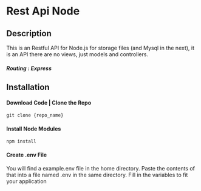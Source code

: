 # Rest Api Node

## Description
This is an Restful API for Node.js for storage files (and Mysql in the next), it is an API there are no views, just models and controllers.

##### Routing         : Express

## Installation

#### Download Code | Clone the Repo

```
git clone {repo_name}
```

#### Install Node Modules
```
npm install
```

#### Create .env File
You will find a example.env file in the home directory. Paste the contents of that into a file named .env in the same directory. 
Fill in the variables to fit your application

